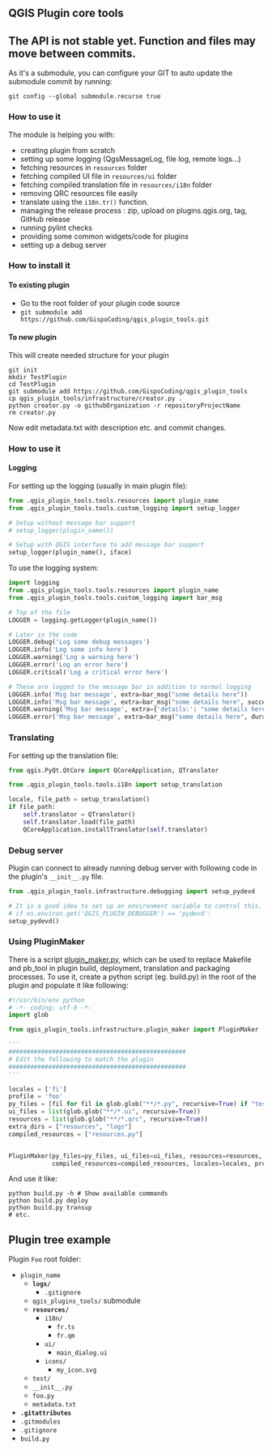 ## QGIS Plugin core tools

## The API is not stable yet. Function and files may move between commits.

As it's a submodule, you can configure your GIT to auto update the submodule commit by running:

`git config --global submodule.recurse true`

### How to use it

The module is helping you with:
* creating plugin from scratch
* setting up some logging (QgsMessageLog, file log, remote logs...)
* fetching resources in `resources` folder
* fetching compiled UI file in `resources/ui` folder
* fetching compiled translation file in `resources/i18n` folder
* removing QRC resources file easily
* translate using the `i18n.tr()` function.
* managing the release process : zip, upload on plugins.qgis.org, tag, GitHub release
* running pylint checks
* providing some common widgets/code for plugins
* setting up a debug server

### How to install it

#### To existing plugin
* Go to the root folder of your plugin code source
* `git submodule add https://github.com/GispoCoding/qgis_plugin_tools.git`

#### To new plugin

This will create needed structure for your plugin
```
git init
mkdir TestPlugin
cd TestPlugin
git submodule add https://github.com/GispoCoding/qgis_plugin_tools
cp qgis_plugin_tools/infrastructure/creator.py .
python creator.py -o githubOrganization -r repositoryProjectName
rm creator.py
```

Now edit metadata.txt with description etc. and commit changes.

### How to use it

#### Logging

For setting up the logging (usually in main plugin file):
```python
from .qgis_plugin_tools.tools.resources import plugin_name
from .qgis_plugin_tools.tools.custom_logging import setup_logger

# Setup without message bar support
# setup_logger(plugin_name())

# Setup with QGIS interface to add message bar support
setup_logger(plugin_name(), iface)
```

To use the logging system:
```python
import logging
from .qgis_plugin_tools.tools.resources import plugin_name
from .qgis_plugin_tools.tools.custom_logging import bar_msg

# Top of the file
LOGGER = logging.getLogger(plugin_name())

# Later in the code
LOGGER.debug('Log some debug messages')
LOGGER.info('Log some info here')
LOGGER.warning('Log a warning here')
LOGGER.error('Log an error here')
LOGGER.critical('Log a critical error here')

# These are logged to the message bar in addition to normal logging
LOGGER.info('Msg bar message', extra=bar_msg("some details here"))
LOGGER.info('Msg bar message', extra=bar_msg("some details here", success=True))
LOGGER.warning('Msg bar message', extra={'details:': "some details here"})
LOGGER.error('Msg bar message', extra=bar_msg("some details here", duration=10))
```

### Translating
For setting up the translation file:
```python
from qgis.PyQt.QtCore import QCoreApplication, QTranslator

from .qgis_plugin_tools.tools.i18n import setup_translation

locale, file_path = setup_translation()
if file_path:
    self.translator = QTranslator()
    self.translator.load(file_path)
    QCoreApplication.installTranslator(self.translator)

```

### Debug server
Plugin can connect to already running debug server with following code in the plugin's `__init__.py` file.

```python
from .qgis_plugin_tools.infrastructure.debugging import setup_pydevd

# It is a good idea to set up an environment variable to control this. Like:
# if os.environ.get('QGIS_PLUGIN_DEBUGGER') == 'pydevd':
setup_pydevd()
```

### Using PluginMaker
There is a script [plugin_maker.py](infrastructure/plugin_maker.py), which can
be used to replace Makefile and pb_tool in plugin build, deployment, translation and packaging processes.
To use it, create a python script (eg. build.py) in the root of the plugin and
populate it like following:

```python
#!/usr/bin/env python
# -*- coding: utf-8 -*-
import glob

from qgis_plugin_tools.infrastructure.plugin_maker import PluginMaker

'''
#################################################
# Edit the following to match the plugin
#################################################
'''

locales = ['fi']
profile = 'foo'
py_files = [fil for fil in glob.glob("**/*.py", recursive=True) if "test/" not in fil]
ui_files = list(glob.glob("**/*.ui", recursive=True))
resources = list(glob.glob("**/*.qrc", recursive=True))
extra_dirs = ["resources", "logs"]
compiled_resources = ["resources.py"]


PluginMaker(py_files=py_files, ui_files=ui_files, resources=resources, extra_dirs=extra_dirs,
            compiled_resources=compiled_resources, locales=locales, profile=profile)
```
And use it like:
```shell script
python build.py -h # Show available commands
python build.py deploy
python build.py transup
# etc.
```


## Plugin tree example

Plugin `Foo` root folder:
* `plugin_name`
  * **`logs/`**
    * `.gitignore`
  * `qgis_plugins_tools/` submodule
  * **`resources/`**
    * `i18n/`
      * `fr.ts`
      * `fr.qm`
    * `ui/`
      * `main_dialog.ui`
    * `icons/`
      * `my_icon.svg`
  * `test/`
  * `__init__.py`
  * `foo.py`
  * `metadata.txt`
* **`.gitattributes`**
* `.gitmodules`
* `.gitignore`
* `build.py`
